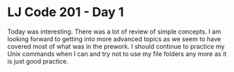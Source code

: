 # LJ Code 201 - Day 1

Today was interesting. There was a lot of review of simple concepts.
I am looking forward to getting into more advanced topics as we seem to have covered
most of what was in the prework. I should continue to practice my Unix commands when I can and try not to use
my file folders any more as it is just good practice.
